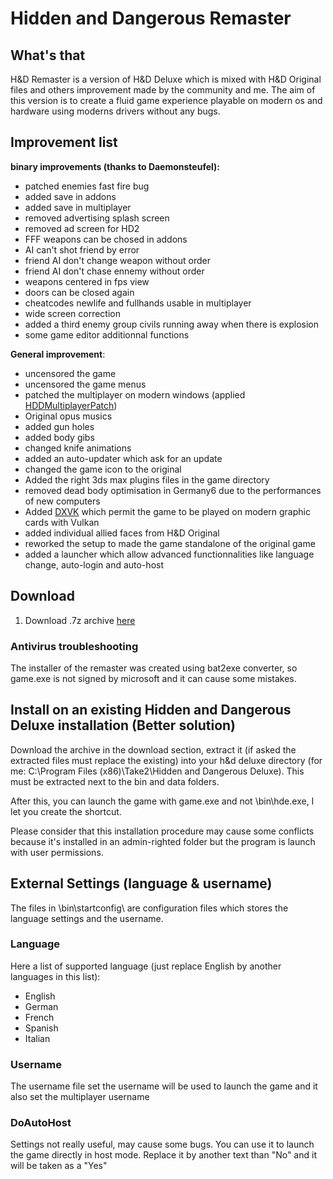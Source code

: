 # Hidden and Dangerous Remaster
## What's that
H&D Remaster is a version of H&D Deluxe which is mixed with H&D Original files and others improvement made by the community and me. The aim of this version is to create a fluid game experience playable on modern os and hardware using moderns drivers without any bugs.


## Improvement list

**binary improvements (thanks to Daemonsteufel):**

 - patched enemies fast fire bug
 - added save in addons
 - added save in multiplayer
 - removed advertising splash screen
 - removed ad screen for HD2
 - FFF weapons can be chosed in addons
 - AI can't shot friend by error
 - friend AI don't change weapon without order
 - friend AI don't chase ennemy without order
 - weapons centered in fps view
 - doors can be closed again
 - cheatcodes newlife and fullhands usable in multiplayer
 - wide screen correction
 - added a third enemy group civils running away when there is explosion
 - some game editor additionnal functions


**General improvement**:

 - uncensored the game
 - uncensored the game menus
 - patched the multiplayer on modern windows (applied [HDDMultiplayerPatch](https://github.com/WJLiddy/HDDMultiplayerPatch))
 - Original opus musics
 - added gun holes
 - added body gibs
 - changed knife animations
 - added an auto-updater which ask for an update
 - changed the game icon to the original
 - Added the right 3ds max plugins files in the game directory
 - removed dead body optimisation in Germany6 due to the performances of new computers
 - Added [DXVK](https://github.com/doitsujin/dxvk) which permit the game to be played on modern graphic cards with Vulkan
 - added individual allied faces from H&D Original
 - reworked the setup to made the game standalone of the original game
 - added a launcher which allow advanced functionnalities like language change, auto-login and auto-host


## Download

1. Download .7z archive [here](https://mega.nz/file/VaVz2BwA#9XZTveP09DfiiVp0Um03Z2v5WWnZPxFP5VNOw92uO7Q)

### Antivirus troubleshooting
The installer of the remaster was created using bat2exe converter, so game.exe is not signed by microsoft and it can cause some mistakes.


## Install on an existing Hidden and Dangerous Deluxe installation (Better solution)

Download the archive in the download section, extract it (if asked the extracted files must replace the existing) into your h&d deluxe directory (for me: C:\Program Files (x86)\Take2\Hidden and Dangerous Deluxe). This must be extracted next to the bin and data folders.

After this, you can launch the game with game.exe and not \bin\hde.exe, I let you create the shortcut.

Please consider that this installation procedure may cause some conflicts because it's installed in an admin-righted folder but the program is launch with user permissions.


## External Settings (language & username)

The files in \bin\startconfig\ are configuration files which stores the language settings and the username.


### Language

Here a list of supported language (just replace English by another languages in this list):
 - English
 - German
 - French
 - Spanish
 - Italian


### Username

The username file set the username will be used to launch the game and it also set the multiplayer username


### DoAutoHost

Settings not really useful, may cause some bugs. You can use it to launch the game directly in host mode. Replace it by another text than "No" and it will be taken as a "Yes"
